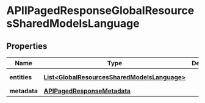 

# APIIPagedResponseGlobalResourcesSharedModelsLanguage


## Properties

| Name | Type | Description | Notes |
|------------ | ------------- | ------------- | -------------|
|**entities** | [**List&lt;GlobalResourcesSharedModelsLanguage&gt;**](GlobalResourcesSharedModelsLanguage.md) |  |  [optional] [readonly] |
|**metadata** | [**APIPagedResponseMetadata**](APIPagedResponseMetadata.md) |  |  [optional] |



